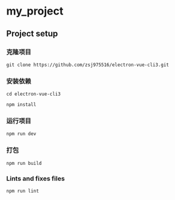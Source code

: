 # my_project

## Project setup

### 克隆项目

```
git clone https://github.com/zsj975516/electron-vue-cli3.git
```
 
 ### 安装依赖
```
cd electron-vue-cli3

npm install
```

### 运行项目
```
npm run dev
```

### 打包
```
npm run build
```

### Lints and fixes files
```
npm run lint
```
